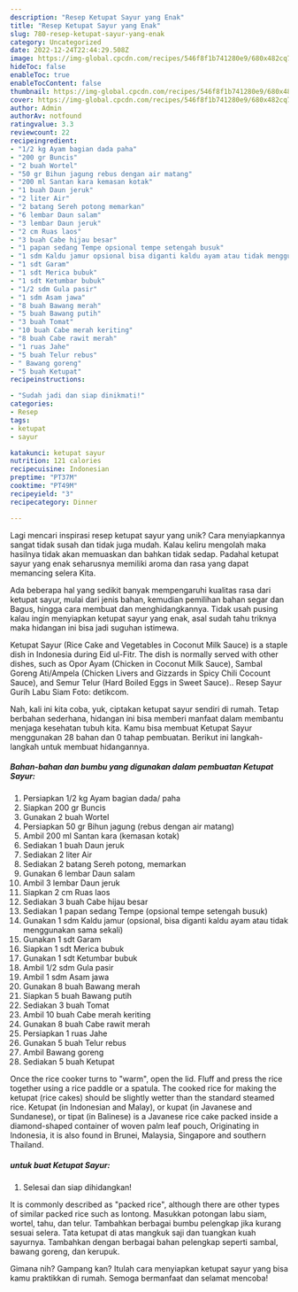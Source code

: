 ```yaml
---
description: "Resep Ketupat Sayur yang Enak"
title: "Resep Ketupat Sayur yang Enak"
slug: 780-resep-ketupat-sayur-yang-enak
category: Uncategorized
date: 2022-12-24T22:44:29.508Z
image: https://img-global.cpcdn.com/recipes/546f8f1b741280e9/680x482cq70/ketupat-sayur-foto-resep-utama.jpg
hideToc: false
enableToc: true
enableTocContent: false
thumbnail: https://img-global.cpcdn.com/recipes/546f8f1b741280e9/680x482cq70/ketupat-sayur-foto-resep-utama.jpg
cover: https://img-global.cpcdn.com/recipes/546f8f1b741280e9/680x482cq70/ketupat-sayur-foto-resep-utama.jpg
author: Admin
authorAv: notfound
ratingvalue: 3.3
reviewcount: 22
recipeingredient:
- "1/2 kg Ayam bagian dada paha"
- "200 gr Buncis"
- "2 buah Wortel"
- "50 gr Bihun jagung rebus dengan air matang"
- "200 ml Santan kara kemasan kotak"
- "1 buah Daun jeruk"
- "2 liter Air"
- "2 batang Sereh potong memarkan"
- "6 lembar Daun salam"
- "3 lembar Daun jeruk"
- "2 cm Ruas laos"
- "3 buah Cabe hijau besar"
- "1 papan sedang Tempe opsional tempe setengah busuk"
- "1 sdm Kaldu jamur opsional bisa diganti kaldu ayam atau tidak menggunakan sama sekali"
- "1 sdt Garam"
- "1 sdt Merica bubuk"
- "1 sdt Ketumbar bubuk"
- "1/2 sdm Gula pasir"
- "1 sdm Asam jawa"
- "8 buah Bawang merah"
- "5 buah Bawang putih"
- "3 buah Tomat"
- "10 buah Cabe merah keriting"
- "8 buah Cabe rawit merah"
- "1 ruas Jahe"
- "5 buah Telur rebus"
- " Bawang goreng"
- "5 buah Ketupat"
recipeinstructions:

- "Sudah jadi dan siap dinikmati!"
categories:
- Resep
tags:
- ketupat
- sayur

katakunci: ketupat sayur 
nutrition: 121 calories
recipecuisine: Indonesian
preptime: "PT37M"
cooktime: "PT49M"
recipeyield: "3"
recipecategory: Dinner

---
```





Lagi mencari inspirasi resep ketupat sayur yang unik? Cara menyiapkannya sangat tidak susah dan tidak juga mudah. Kalau keliru mengolah maka hasilnya tidak akan memuaskan dan bahkan tidak sedap. Padahal ketupat sayur yang enak seharusnya memiliki aroma dan rasa yang dapat memancing selera Kita.





Ada beberapa hal yang sedikit banyak mempengaruhi kualitas rasa dari ketupat sayur, mulai dari jenis bahan, kemudian pemilihan bahan segar dan Bagus, hingga cara membuat dan menghidangkannya. Tidak usah pusing kalau ingin menyiapkan ketupat sayur yang enak,      asal sudah tahu triknya maka hidangan ini bisa jadi suguhan istimewa.














Ketupat Sayur (Rice Cake and Vegetables in Coconut Milk Sauce) is a staple dish in Indonesia during Eid ul-Fitr. The dish is normally served with other dishes, such as Opor Ayam (Chicken in Coconut Milk Sauce), Sambal Goreng Ati/Ampela (Chicken Livers and Gizzards in Spicy Chili Cocount Sauce), and Semur Telur (Hard Boiled Eggs in Sweet Sauce).. Resep Sayur Gurih Labu Siam Foto: detikcom.






Nah, kali ini kita coba, yuk, ciptakan ketupat sayur sendiri di rumah. Tetap berbahan sederhana, hidangan ini bisa memberi manfaat dalam membantu menjaga kesehatan tubuh kita. Kamu bisa membuat Ketupat Sayur menggunakan 28 bahan dan 0 tahap pembuatan. Berikut ini langkah-langkah untuk membuat hidangannya.

<!--inarticleads1-->

##### Bahan-bahan dan bumbu yang digunakan dalam pembuatan Ketupat Sayur:

1. Persiapkan 1/2 kg Ayam bagian dada/ paha
1. Siapkan 200 gr Buncis
1. Gunakan 2 buah Wortel
1. Persiapkan 50 gr Bihun jagung (rebus dengan air matang)
1. Ambil 200 ml Santan kara (kemasan kotak)
1. Sediakan 1 buah Daun jeruk
1. Sediakan 2 liter Air
1. Sediakan 2 batang Sereh potong, memarkan
1. Gunakan 6 lembar Daun salam
1. Ambil 3 lembar Daun jeruk
1. Siapkan 2 cm Ruas laos
1. Sediakan 3 buah Cabe hijau besar
1. Sediakan 1 papan sedang Tempe (opsional tempe setengah busuk)
1. Gunakan 1 sdm Kaldu jamur (opsional, bisa diganti kaldu ayam atau tidak menggunakan sama sekali)
1. Gunakan 1 sdt Garam
1. Siapkan 1 sdt Merica bubuk
1. Gunakan 1 sdt Ketumbar bubuk
1. Ambil 1/2 sdm Gula pasir
1. Ambil 1 sdm Asam jawa
1. Gunakan 8 buah Bawang merah
1. Siapkan 5 buah Bawang putih
1. Sediakan 3 buah Tomat
1. Ambil 10 buah Cabe merah keriting
1. Gunakan 8 buah Cabe rawit merah
1. Persiapkan 1 ruas Jahe
1. Gunakan 5 buah Telur rebus
1. Ambil  Bawang goreng
1. Sediakan 5 buah Ketupat


Once the rice cooker turns to &#34;warm&#34;, open the lid. Fluff and press the rice together using a rice paddle or a spatula. The cooked rice for making the ketupat (rice cakes) should be slightly wetter than the standard steamed rice. Ketupat (in Indonesian and Malay), or kupat (in Javanese and Sundanese), or tipat (in Balinese) is a Javanese rice cake packed inside a diamond-shaped container of woven palm leaf pouch, Originating in Indonesia, it is also found in Brunei, Malaysia, Singapore and southern Thailand. 

<!--inarticleads2-->

#####  untuk buat Ketupat Sayur:


1. Selesai dan siap dihidangkan!

It is commonly described as &#34;packed rice&#34;, although there are other types of similar packed rice such as lontong. Masukkan potongan labu siam, wortel, tahu, dan telur. Tambahkan berbagai bumbu pelengkap jika kurang sesuai selera. Tata ketupat di atas mangkuk saji dan tuangkan kuah sayurnya. Tambahkan dengan berbagai bahan pelengkap seperti sambal, bawang goreng, dan kerupuk. 

Gimana nih? Gampang kan? Itulah cara menyiapkan ketupat sayur yang bisa kamu praktikkan di rumah. Semoga bermanfaat dan selamat mencoba!
